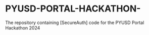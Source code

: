 # PYUSD-PORTAL-HACKATHON-
The repository containing [SecureAuth] code for the PYUSD Portal Hackathon 2024
